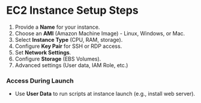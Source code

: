 # EC2 Instance Setup Steps

1. Provide a **Name** for your instance.
2. Choose an **AMI** (Amazon Machine Image) - Linux, Windows, or Mac.
3. Select **Instance Type** (CPU, RAM, storage).
4. Configure **Key Pair** for SSH or RDP access.
5. Set **Network Settings**.
6. Configure **Storage** (EBS Volumes).
7. Advanced settings (User data, IAM Role, etc.)

### Access During Launch
- Use **User Data** to run scripts at instance launch (e.g., install web server).
